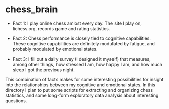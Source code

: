 # chess_brain

- Fact 1: I play online chess amlost every day. The site I play on, lichess.org, records game and rating statistics. 

- Fact 2: Chess performance is closely tied to cognitive capabilities. These cognitive capabilities are definitely modulated by fatigue, and probably modulated by emotional states.

- Fact 3: I fill out a daily survey (I designed it myself) that measures, among other things, how stressed I am, how happy I am, and how much sleep I got the previous night.

This combination of facts makes for some interesting possibilities for insight into the relationships between my cognitive and emotional states. In this directory I plan to put some scripts for extracting and organizing chess statistics, and some long-form exploratory data analysis about interesting questions.
